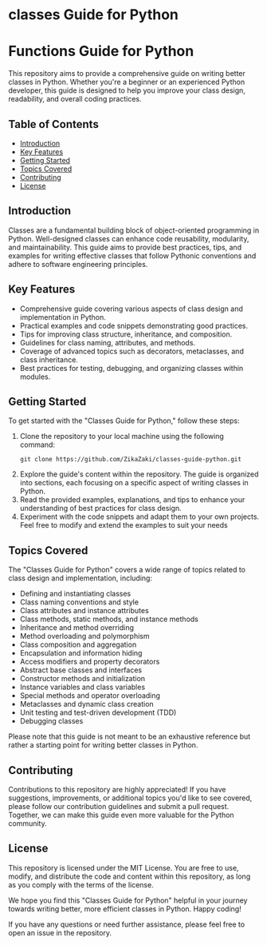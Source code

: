 # classes Guide for Python
# Functions Guide for Python

This repository aims to provide a comprehensive guide on writing better classes in Python. Whether you're a beginner or an experienced Python developer, this guide is designed to help you improve your class design, readability, and overall coding practices.

## Table of Contents

- [Introduction](#introduction)
- [Key Features](#key-features)
- [Getting Started](#getting-started)
- [Topics Covered](#topics-covered)
- [Contributing](#contributing)
- [License](#license)

## Introduction

Classes are a fundamental building block of object-oriented programming in Python. Well-designed classes can enhance code reusability, modularity, and maintainability. This guide aims to provide best practices, tips, and examples for writing effective classes that follow Pythonic conventions and adhere to software engineering principles.

## Key Features

- Comprehensive guide covering various aspects of class design and implementation in Python.
- Practical examples and code snippets demonstrating good practices.
- Tips for improving class structure, inheritance, and composition.
- Guidelines for class naming, attributes, and methods.
- Coverage of advanced topics such as decorators, metaclasses, and class inheritance.
- Best practices for testing, debugging, and organizing classes within modules.

## Getting Started

To get started with the "Classes Guide for Python," follow these steps:

1. Clone the repository to your local machine using the following command:
   ```shell
   git clone https://github.com/ZikaZaki/classes-guide-python.git
   ```
2. Explore the guide's content within the repository. The guide is organized into sections, each focusing on a specific aspect of writing classes in Python.
3. Read the provided examples, explanations, and tips to enhance your understanding of best practices for class design.
4. Experiment with the code snippets and adapt them to your own projects. Feel free to modify and extend the examples to suit your needs

## Topics Covered

The "Classes Guide for Python" covers a wide range of topics related to class design and implementation, including:

- Defining and instantiating classes
- Class naming conventions and style
- Class attributes and instance attributes
- Class methods, static methods, and instance methods
- Inheritance and method overriding
- Method overloading and polymorphism
- Class composition and aggregation
- Encapsulation and information hiding
- Access modifiers and property decorators
- Abstract base classes and interfaces
- Constructor methods and initialization
- Instance variables and class variables
- Special methods and operator overloading
- Metaclasses and dynamic class creation
- Unit testing and test-driven development (TDD)
- Debugging classes
 
Please note that this guide is not meant to be an exhaustive reference but rather a starting point for writing better classes in Python.

## Contributing
Contributions to this repository are highly appreciated! If you have suggestions, improvements, or additional topics you'd like to see covered, please follow our contribution guidelines and submit a pull request. Together, we can make this guide even more valuable for the Python community.

## License
This repository is licensed under the MIT License. You are free to use, modify, and distribute the code and content within this repository, as long as you comply with the terms of the license.

We hope you find this "Classes Guide for Python" helpful in your journey towards writing better, more efficient classes in Python. Happy coding!

If you have any questions or need further assistance, please feel free to open an issue in the repository.
